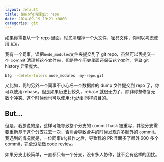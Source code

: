 ```yaml
---
layout: default
title: 使用bfg清理git repo
date: 2024-09-19 13:21 +0800
categories: git
---
```


如果你需要从一个 repo 里面，彻底清理掉一个大文件、密码文件，你可以考虑使用 [bfg](https://rtyley.github.io/bfg-repo-cleaner/)。

我有一个同事，误把`node_modules`文件夹提交到了 git repo，虽然可以再提交一个 commit 清理掉这个文件夹，但是整个历史里面还保留这个文件，导致 git history 异常庞大。

```bash
bfg --delete-folers node_modules  my-repo.git
```

又比如，我的另外一个同事不小心把一个数据库的 dump 文件提交到 repo 了，你可以使用 rebase。但是如果历史比较久，rebase 就很无力了，除非你想修复无数个冲突。这个时候你也可以使用`bfg`达到同样的目的。

## But...

但是，我想说的是，这样可能导致整个分支的 commit hash 被重写，其他分支需要重新基于这个分支拉去一次，否则会导致合并的时候发现许多额外的 commit。我遇到的情况就是，一位同事`bfg`操作之后，导致我的 PR 里面多了额外 600 多个 commit，完全没法做 code review。

如果分支比较简单，一直都只有一个分支，没有多人协作，就不会有这样的困扰。
